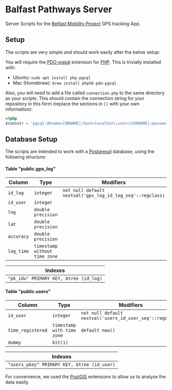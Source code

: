 # Balfast Pathways Server
Server Scripts for the [Belfast Mobility Project]() GPS tracking App.

## Setup
The scripts are very simple and should work easily after the below setup:

You will require the [PDO-pgsql](http://php.net/manual/en/ref.pdo-pgsql.connection.php) extension for [PHP](http://php.net/). This is trivially installed with:

* Ubuntu: `sudo apt install php-pgsql`
* Mac (Homebrew): `brew install php56-pdo-pgsql`

Also, you will need to add a file called `connection.php` to the same directory as your scripts. This should contain the connection string for your repository in this form (replace the sections in `[]` with your own information):

```php
<?php
$connstr = 'pgsql:dbname=[DBNAME];host=localhost;user=[USRNAME];password=[PASSWORD]';
```

## Database Setup

The scripts are intended to work with a [Postgresql](https://www.postgresql.org/) database, using the following structure:

#### Table "public.gps_log"
Column | Type | Modifiers
---|---|---
 `id_log`   | `integer` | `not null default nextval('gps_log_id_log_seq'::regclass)`
 `id_user`  | `integer`                     | 
 `lng`      | `double precision`            | 
 `lat`      | `double precision`            | 
 `accuracy` | `double precision`            | 
 `log_time` | `timestamp without time zone` | 

Indexes |
---|
`"pk_idu" PRIMARY KEY, btree (id_log)` |

#### Table "public.users"

Column | Type | Modifiers
---|---|---
`id_user` | `integer` | `not null default nextval('users_id_user_seq'::regclass)`
`time_registered` | `timestamp with time zone` | `default now()`
`dummy` | `bit(1)` | 

Indexes |
---|
`"users_pkey" PRIMARY KEY, btree (id_user)` |

For convenience, we used the [PostGIS](http://postgis.net/) extensions to allow us to analyse the data easily.